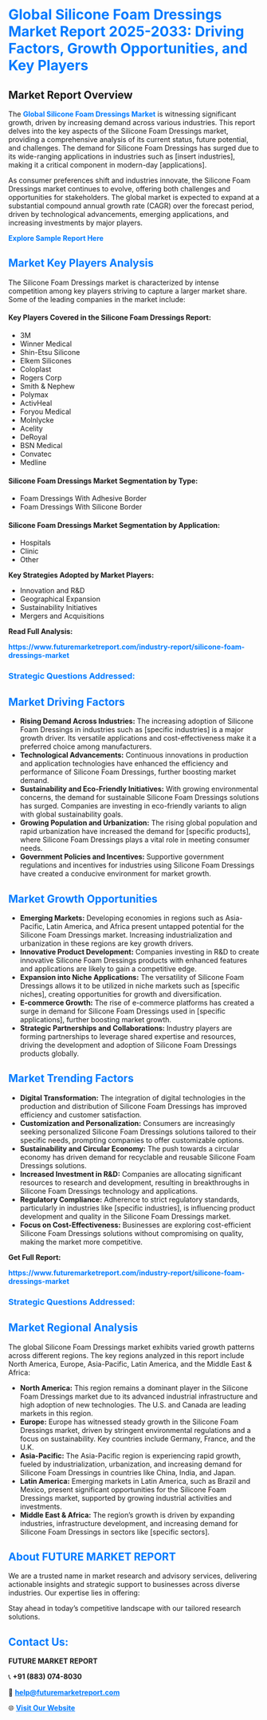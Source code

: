 <h1 style="color: #007BFF;">Global Silicone Foam Dressings Market Report 2025-2033: Driving Factors, Growth Opportunities, and Key Players</h1>

<section id="overview">
<h2>Market Report Overview</h2>
<p>The <a href="https://www.futuremarketreport.com/industry-report/silicone-foam-dressings-market" style="color: #007BFF; text-decoration: none;"><strong>Global Silicone Foam Dressings Market</strong></a> is witnessing significant growth, driven by increasing demand across various industries. This report delves into the key aspects of the Silicone Foam Dressings market, providing a comprehensive analysis of its current status, future potential, and challenges. The demand for Silicone Foam Dressings has surged due to its wide-ranging applications in industries such as [insert industries], making it a critical component in modern-day [applications].</p>
<p>As consumer preferences shift and industries innovate, the Silicone Foam Dressings market continues to evolve, offering both challenges and opportunities for stakeholders. The global market is expected to expand at a substantial compound annual growth rate (CAGR) over the forecast period, driven by technological advancements, emerging applications, and increasing investments by major players.</p>
</section>

<section id="overview">
<p><a href="https://www.futuremarketreport.com/request-sample/reportId=79864" style="color: #007BFF; text-decoration: none;"><strong>Explore Sample Report Here</strong></a></p>
</section>

<section id="key-players">
<h2 style="color: #007BFF;">Market Key Players Analysis</h2>
<p>The Silicone Foam Dressings market is characterized by intense competition among key players striving to capture a larger market share. Some of the leading companies in the market include:</p>
<h4>Key Players Covered in the Silicone Foam Dressings Report:</h4>
<ul><li>3M</li><li>Winner Medical</li><li>Shin-Etsu Silicone</li><li>Elkem Silicones</li><li>Coloplast</li><li>Rogers Corp</li><li>Smith &amp; Nephew</li><li>Polymax</li><li>ActivHeal</li><li>Foryou Medical</li><li>Molnlycke</li><li>Acelity</li><li>DeRoyal</li><li>BSN Medical</li><li>Convatec</li><li>Medline</li></ul>
<h4>Silicone Foam Dressings Market Segmentation by Type:</h4>
<ul><li>Foam Dressings With Adhesive Border</li><li>Foam Dressings With Silicone Border</li></ul>

<h4>Silicone Foam Dressings Market Segmentation by Application:</h4>
<ul><li>Hospitals</li><li>Clinic</li><li>Other</li></ul>
<p><strong>Key Strategies Adopted by Market Players:</strong></p>
<ul>
<li>Innovation and R&D</li>
<li>Geographical Expansion</li>
<li>Sustainability Initiatives</li>
<li>Mergers and Acquisitions</li>
</ul>
</section>

<section>
<p><strong>Read Full Analysis: </strong></p><a href="https://www.futuremarketreport.com/industry-report/silicone-foam-dressings-market" style="color: #007BFF; text-decoration: none;"><strong>https://www.futuremarketreport.com/industry-report/silicone-foam-dressings-market</strong></a>
<h3 style="color: #007BFF;">Strategic Questions Addressed:</h3>
</section>

<section id="driving-factors">
<h2 style="color: #007BFF;">Market Driving Factors</h2>
<ul>
<li><strong>Rising Demand Across Industries:</strong> The increasing adoption of Silicone Foam Dressings in industries such as [specific industries] is a major growth driver. Its versatile applications and cost-effectiveness make it a preferred choice among manufacturers.</li>
<li><strong>Technological Advancements:</strong> Continuous innovations in production and application technologies have enhanced the efficiency and performance of Silicone Foam Dressings, further boosting market demand.</li>
<li><strong>Sustainability and Eco-Friendly Initiatives:</strong> With growing environmental concerns, the demand for sustainable Silicone Foam Dressings solutions has surged. Companies are investing in eco-friendly variants to align with global sustainability goals.</li>
<li><strong>Growing Population and Urbanization:</strong> The rising global population and rapid urbanization have increased the demand for [specific products], where Silicone Foam Dressings plays a vital role in meeting consumer needs.</li>
<li><strong>Government Policies and Incentives:</strong> Supportive government regulations and incentives for industries using Silicone Foam Dressings have created a conducive environment for market growth.</li>
</ul>
</section>

<section id="growth-opportunities">
<h2 style="color: #007BFF;">Market Growth Opportunities</h2>
<ul>
<li><strong>Emerging Markets:</strong> Developing economies in regions such as Asia-Pacific, Latin America, and Africa present untapped potential for the Silicone Foam Dressings market. Increasing industrialization and urbanization in these regions are key growth drivers.</li>
<li><strong>Innovative Product Development:</strong> Companies investing in R&D to create innovative Silicone Foam Dressings products with enhanced features and applications are likely to gain a competitive edge.</li>
<li><strong>Expansion into Niche Applications:</strong> The versatility of Silicone Foam Dressings allows it to be utilized in niche markets such as [specific niches], creating opportunities for growth and diversification.</li>
<li><strong>E-commerce Growth:</strong> The rise of e-commerce platforms has created a surge in demand for Silicone Foam Dressings used in [specific applications], further boosting market growth.</li>
<li><strong>Strategic Partnerships and Collaborations:</strong> Industry players are forming partnerships to leverage shared expertise and resources, driving the development and adoption of Silicone Foam Dressings products globally.</li>
</ul>
</section>

<section id="trending-factors">
<h2 style="color: #007BFF;">Market Trending Factors</h2>
<ul>
<li><strong>Digital Transformation:</strong> The integration of digital technologies in the production and distribution of Silicone Foam Dressings has improved efficiency and customer satisfaction.</li>
<li><strong>Customization and Personalization:</strong> Consumers are increasingly seeking personalized Silicone Foam Dressings solutions tailored to their specific needs, prompting companies to offer customizable options.</li>
<li><strong>Sustainability and Circular Economy:</strong> The push towards a circular economy has driven demand for recyclable and reusable Silicone Foam Dressings solutions.</li>
<li><strong>Increased Investment in R&D:</strong> Companies are allocating significant resources to research and development, resulting in breakthroughs in Silicone Foam Dressings technology and applications.</li>
<li><strong>Regulatory Compliance:</strong> Adherence to strict regulatory standards, particularly in industries like [specific industries], is influencing product development and quality in the Silicone Foam Dressings market.</li>
<li><strong>Focus on Cost-Effectiveness:</strong> Businesses are exploring cost-efficient Silicone Foam Dressings solutions without compromising on quality, making the market more competitive.</li>
</ul>
</section>

<section>
<p><strong>Get Full Report: </strong></p><a href="https://www.futuremarketreport.com/industry-report/silicone-foam-dressings-market" style="color: #007BFF; text-decoration: none;"><strong>https://www.futuremarketreport.com/industry-report/silicone-foam-dressings-market</strong></a>
<h3 style="color: #007BFF;">Strategic Questions Addressed:</h3>
</section>


<section id="regional-analysis">
<h2 style="color: #007BFF;">Market Regional Analysis</h2>
<p>The global Silicone Foam Dressings market exhibits varied growth patterns across different regions. The key regions analyzed in this report include North America, Europe, Asia-Pacific, Latin America, and the Middle East & Africa:</p>
<ul>
<li><strong>North America:</strong> This region remains a dominant player in the Silicone Foam Dressings market due to its advanced industrial infrastructure and high adoption of new technologies. The U.S. and Canada are leading markets in this region.</li>
<li><strong>Europe:</strong> Europe has witnessed steady growth in the Silicone Foam Dressings market, driven by stringent environmental regulations and a focus on sustainability. Key countries include Germany, France, and the U.K.</li>
<li><strong>Asia-Pacific:</strong> The Asia-Pacific region is experiencing rapid growth, fueled by industrialization, urbanization, and increasing demand for Silicone Foam Dressings in countries like China, India, and Japan.</li>
<li><strong>Latin America:</strong> Emerging markets in Latin America, such as Brazil and Mexico, present significant opportunities for the Silicone Foam Dressings market, supported by growing industrial activities and investments.</li>
<li><strong>Middle East & Africa:</strong> The region’s growth is driven by expanding industries, infrastructure development, and increasing demand for Silicone Foam Dressings in sectors like [specific sectors].</li>
</ul>
</section>

<footer>
<h2 style="color: #007BFF;">About FUTURE MARKET REPORT</h2>
<p>We are a trusted name in market research and advisory services, delivering actionable insights and strategic support to businesses across diverse industries. Our expertise lies in offering:</p>

<p>Stay ahead in today’s competitive landscape with our tailored research solutions.</p>

<h2 style="color: #007BFF;">Contact Us:</h2>
<p><strong>FUTURE MARKET REPORT</strong></p>
<p>📞 <strong>+91 (883) 074-8030</strong></p>
<p>📧 <strong><a href="mailto:help@futuremarketreport.com" style="color: #007BFF;">help@futuremarketreport.com</a></strong></p>
<p>🌐 <strong><a href="https://www.futuremarketreport.com/" style="color: #007BFF;">Visit Our Website</a></strong></p>
</footer>
